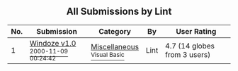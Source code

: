 ﻿<div align="center">

## All Submissions by Lint

</div>

No.  | Submission | Category | By   | User Rating
---- | ---------- | -------- | ---- | -----------
1 | [Windoze v1\.0<br /><sup>2000-11-09 00:24:42</sup>](https://github.com/Planet-Source-Code/lint-windoze-v1-0__1-12668) | [Miscellaneous<br /><sup>Visual Basic</sup>](../ByCategory/miscellaneous__1-1.md) | Lint | 4.7 (14 globes from 3 users)
